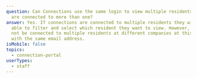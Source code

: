 ```yaml
---
question: Can Connections use the same login to view multiple residents if they
  are connected to more than one?
answer: Yes. If connections are connected to multiple residents they will be
  able to filter and select which resident they want to view. However, they can
  not be connected to multiple residents at different companies at this time
  with the same email address.
isMobile: false
topics:
  - connection-portal
userTypes:
  - staff
---
```

